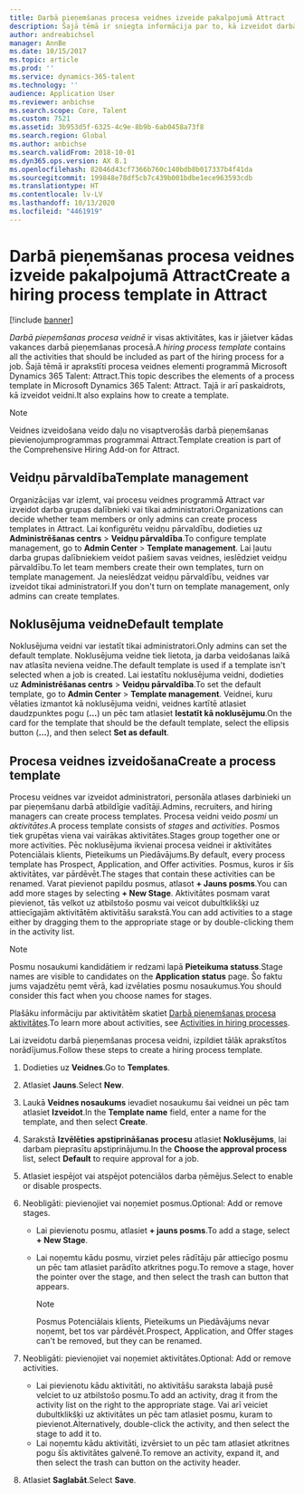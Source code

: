```yaml
---
title: Darbā pieņemšanas procesa veidnes izveide pakalpojumā Attract
description: Šajā tēmā ir sniegta informācija par to, kā izveidot darbā pieņemšanas procesa veidni programmā Attract.
author: andreabichsel
manager: AnnBe
ms.date: 10/15/2017
ms.topic: article
ms.prod: ''
ms.service: dynamics-365-talent
ms.technology: ''
audience: Application User
ms.reviewer: anbichse
ms.search.scope: Core, Talent
ms.custom: 7521
ms.assetid: 3b953d5f-6325-4c9e-8b9b-6ab0458a73f8
ms.search.region: Global
ms.author: anbichse
ms.search.validFrom: 2018-10-01
ms.dyn365.ops.version: AX 8.1
ms.openlocfilehash: 82046d43cf7366b760c140bdb8b017337b4f41da
ms.sourcegitcommit: 199848e78df5cb7c439b001bdbe1ece963593cdb
ms.translationtype: HT
ms.contentlocale: lv-LV
ms.lasthandoff: 10/13/2020
ms.locfileid: "4461919"
---
```

# <a name="create-a-hiring-process-template-in-attract"></a><span data-ttu-id="a040a-103">Darbā pieņemšanas procesa veidnes izveide pakalpojumā Attract</span><span class="sxs-lookup"><span data-stu-id="a040a-103">Create a hiring process template in Attract</span></span>

[!include [banner](includes/banner.md)]

<span data-ttu-id="a040a-104">*Darbā pieņemšanas procesa veidnē* ir visas aktivitātes, kas ir jāietver kādas vakances darbā pieņemšanas procesā.</span><span class="sxs-lookup"><span data-stu-id="a040a-104">A *hiring process template* contains all the activities that should be included as part of the hiring process for a job.</span></span> <span data-ttu-id="a040a-105">Šajā tēmā ir aprakstīti procesa veidnes elementi programmā Microsoft Dynamics 365 Talent: Attract.</span><span class="sxs-lookup"><span data-stu-id="a040a-105">This topic describes the elements of a process template in Microsoft Dynamics 365 Talent: Attract.</span></span> <span data-ttu-id="a040a-106">Tajā ir arī paskaidrots, kā izveidot veidni.</span><span class="sxs-lookup"><span data-stu-id="a040a-106">It also explains how to create a template.</span></span>

> [!NOTE]
> <span data-ttu-id="a040a-107">Veidnes izveidošana veido daļu no visaptverošās darbā pieņemšanas pievienojumprogrammas programmai Attract.</span><span class="sxs-lookup"><span data-stu-id="a040a-107">Template creation is part of the Comprehensive Hiring Add-on for Attract.</span></span>

## <a name="template-management"></a><span data-ttu-id="a040a-108">Veidņu pārvaldība</span><span class="sxs-lookup"><span data-stu-id="a040a-108">Template management</span></span>

<span data-ttu-id="a040a-109">Organizācijas var izlemt, vai procesu veidnes programmā Attract var izveidot darba grupas dalībnieki vai tikai administratori.</span><span class="sxs-lookup"><span data-stu-id="a040a-109">Organizations can decide whether team members or only admins can create process templates in Attract.</span></span> <span data-ttu-id="a040a-110">Lai konfigurētu veidņu pārvaldību, dodieties uz **Administrēšanas centrs** \> **Veidņu pārvaldība**.</span><span class="sxs-lookup"><span data-stu-id="a040a-110">To configure template management, go to **Admin Center** \> **Template management**.</span></span> <span data-ttu-id="a040a-111">Lai ļautu darba grupas dalībniekiem veidot pašiem savas veidnes, ieslēdziet veidņu pārvaldību.</span><span class="sxs-lookup"><span data-stu-id="a040a-111">To let team members create their own templates, turn on template management.</span></span> <span data-ttu-id="a040a-112">Ja neieslēdzat veidņu pārvaldību, veidnes var izveidot tikai administratori.</span><span class="sxs-lookup"><span data-stu-id="a040a-112">If you don't turn on template management, only admins can create templates.</span></span>

## <a name="default-template"></a><span data-ttu-id="a040a-113">Noklusējuma veidne</span><span class="sxs-lookup"><span data-stu-id="a040a-113">Default template</span></span>

<span data-ttu-id="a040a-114">Noklusējuma veidni var iestatīt tikai administratori.</span><span class="sxs-lookup"><span data-stu-id="a040a-114">Only admins can set the default template.</span></span> <span data-ttu-id="a040a-115">Noklusējuma veidne tiek lietota, ja darba veidošanas laikā nav atlasīta neviena veidne.</span><span class="sxs-lookup"><span data-stu-id="a040a-115">The default template is used if a template isn't selected when a job is created.</span></span> <span data-ttu-id="a040a-116">Lai iestatītu noklusējuma veidni, dodieties uz **Administrēšanas centrs** \> **Veidņu pārvaldība**.</span><span class="sxs-lookup"><span data-stu-id="a040a-116">To set the default template, go to **Admin Center** \> **Template management**.</span></span> <span data-ttu-id="a040a-117">Veidnei, kuru vēlaties izmantot kā noklusējuma veidni, veidnes kartītē atlasiet daudzpunktes pogu (**...**) un pēc tam atlasiet **Iestatīt kā noklusējumu**.</span><span class="sxs-lookup"><span data-stu-id="a040a-117">On the card for the template that should be the default template, select the ellipsis button (**...**), and then select **Set as default**.</span></span>

## <a name="create-a-process-template"></a><span data-ttu-id="a040a-118">Procesa veidnes izveidošana</span><span class="sxs-lookup"><span data-stu-id="a040a-118">Create a process template</span></span>

<span data-ttu-id="a040a-119">Procesu veidnes var izveidot administratori, personāla atlases darbinieki un par pieņemšanu darbā atbildīgie vadītāji.</span><span class="sxs-lookup"><span data-stu-id="a040a-119">Admins, recruiters, and hiring managers can create process templates.</span></span> <span data-ttu-id="a040a-120">Procesa veidni veido *posmi* un *aktivitātes*.</span><span class="sxs-lookup"><span data-stu-id="a040a-120">A process template consists of *stages* and *activities*.</span></span> <span data-ttu-id="a040a-121">Posmos tiek grupētas viena vai vairākas aktivitātes.</span><span class="sxs-lookup"><span data-stu-id="a040a-121">Stages group together one or more activities.</span></span> <span data-ttu-id="a040a-122">Pēc noklusējuma ikvienai procesa veidnei ir aktivitātes Potenciālais klients, Pieteikums un Piedāvājums.</span><span class="sxs-lookup"><span data-stu-id="a040a-122">By default, every process template has Prospect, Application, and Offer activities.</span></span> <span data-ttu-id="a040a-123">Posmus, kuros ir šīs aktivitātes, var pārdēvēt.</span><span class="sxs-lookup"><span data-stu-id="a040a-123">The stages that contain these activities can be renamed.</span></span> <span data-ttu-id="a040a-124">Varat pievienot papildu posmus, atlasot **+ Jauns posms**.</span><span class="sxs-lookup"><span data-stu-id="a040a-124">You can add more stages by selecting **+ New Stage**.</span></span> <span data-ttu-id="a040a-125">Aktivitātes posmam varat pievienot, tās velkot uz atbilstošo posmu vai veicot dubultklikšķi uz attiecīgajām aktivitātēm aktivitāšu sarakstā.</span><span class="sxs-lookup"><span data-stu-id="a040a-125">You can add activities to a stage either by dragging them to the appropriate stage or by double-clicking them in the activity list.</span></span>

> [!NOTE]
> <span data-ttu-id="a040a-126">Posmu nosaukumi kandidātiem ir redzami lapā **Pieteikuma statuss**.</span><span class="sxs-lookup"><span data-stu-id="a040a-126">Stage names are visible to candidates on the **Application status** page.</span></span> <span data-ttu-id="a040a-127">Šo faktu jums vajadzētu ņemt vērā, kad izvēlaties posmu nosaukumus.</span><span class="sxs-lookup"><span data-stu-id="a040a-127">You should consider this fact when you choose names for stages.</span></span>

<span data-ttu-id="a040a-128">Plašāku informāciju par aktivitātēm skatiet [Darbā pieņemšanas procesa aktivitātes](./activities-attract.md).</span><span class="sxs-lookup"><span data-stu-id="a040a-128">To learn more about activities, see [Activities in hiring processes](./activities-attract.md).</span></span>

<span data-ttu-id="a040a-129">Lai izveidotu darbā pieņemšanas procesa veidni, izpildiet tālāk aprakstītos norādījumus.</span><span class="sxs-lookup"><span data-stu-id="a040a-129">Follow these steps to create a hiring process template.</span></span>

1. <span data-ttu-id="a040a-130">Dodieties uz **Veidnes**.</span><span class="sxs-lookup"><span data-stu-id="a040a-130">Go to **Templates**.</span></span>
2. <span data-ttu-id="a040a-131">Atlasiet **Jauns**.</span><span class="sxs-lookup"><span data-stu-id="a040a-131">Select **New**.</span></span>
3. <span data-ttu-id="a040a-132">Laukā **Veidnes nosaukums** ievadiet nosaukumu šai veidnei un pēc tam atlasiet **Izveidot**.</span><span class="sxs-lookup"><span data-stu-id="a040a-132">In the **Template name** field, enter a name for the template, and then select **Create**.</span></span>
4. <span data-ttu-id="a040a-133">Sarakstā **Izvēlēties apstiprināšanas procesu** atlasiet **Noklusējums**, lai darbam pieprasītu apstiprinājumu.</span><span class="sxs-lookup"><span data-stu-id="a040a-133">In the **Choose the approval process** list, select **Default** to require approval for a job.</span></span>
5. <span data-ttu-id="a040a-134">Atlasiet iespējot vai atspējot potenciālos darba ņēmējus.</span><span class="sxs-lookup"><span data-stu-id="a040a-134">Select to enable or disable prospects.</span></span>
6. <span data-ttu-id="a040a-135">Neobligāti: pievienojiet vai noņemiet posmus.</span><span class="sxs-lookup"><span data-stu-id="a040a-135">Optional: Add or remove stages.</span></span>

    - <span data-ttu-id="a040a-136">Lai pievienotu posmu, atlasiet **+ jauns posms**.</span><span class="sxs-lookup"><span data-stu-id="a040a-136">To add a stage, select **+ New Stage**.</span></span>
    - <span data-ttu-id="a040a-137">Lai noņemtu kādu posmu, virziet peles rādītāju pār attiecīgo posmu un pēc tam atlasiet parādīto atkritnes pogu.</span><span class="sxs-lookup"><span data-stu-id="a040a-137">To remove a stage, hover the pointer over the stage, and then select the trash can button that appears.</span></span>

        > [!NOTE]
        > <span data-ttu-id="a040a-138">Posmus Potenciālais klients, Pieteikums un Piedāvājums nevar noņemt, bet tos var pārdēvēt.</span><span class="sxs-lookup"><span data-stu-id="a040a-138">Prospect, Application, and Offer stages can't be removed, but they can be renamed.</span></span>

7. <span data-ttu-id="a040a-139">Neobligāti: pievienojiet vai noņemiet aktivitātes.</span><span class="sxs-lookup"><span data-stu-id="a040a-139">Optional: Add or remove activities.</span></span>

    - <span data-ttu-id="a040a-140">Lai pievienotu kādu aktivitāti, no aktivitāšu saraksta labajā pusē velciet to uz atbilstošo posmu.</span><span class="sxs-lookup"><span data-stu-id="a040a-140">To add an activity, drag it from the activity list on the right to the appropriate stage.</span></span> <span data-ttu-id="a040a-141">Vai arī veiciet dubultklikšķi uz aktivitātes un pēc tam atlasiet posmu, kuram to pievienot.</span><span class="sxs-lookup"><span data-stu-id="a040a-141">Alternatively, double-click the activity, and then select the stage to add it to.</span></span>
    - <span data-ttu-id="a040a-142">Lai noņemtu kādu aktivitāti, izvērsiet to un pēc tam atlasiet atkritnes pogu šīs aktivitātes galvenē.</span><span class="sxs-lookup"><span data-stu-id="a040a-142">To remove an activity, expand it, and then select the trash can button on the activity header.</span></span>

8. <span data-ttu-id="a040a-143">Atlasiet **Saglabāt**.</span><span class="sxs-lookup"><span data-stu-id="a040a-143">Select **Save**.</span></span>
